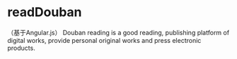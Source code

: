 # readDouban
（基于Angular.js）
Douban reading is a good reading, publishing platform of digital works, provide personal original works and press electronic products.
